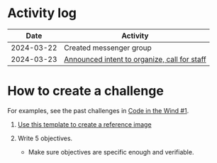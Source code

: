 # Activity log

| Date | Activity |
| --- | --- |
| 2024-03-22 | Created messenger group |
| 2024-03-23 | [Announced intent to organize, call for staff](https://www.facebook.com/dtinth/posts/pfbid03zD1G36iy2Qtu4DU8tkidTi6fU13Gna1aSGQY83yRFpoWKqcFHxStCivFwNAcBQHl) |

# How to create a challenge

For examples, see the past challenges in [Code in the Wind #1](https://showdown.space/events/code-in-the-wind-1/#challenges).

1. [Use this template to create a reference image](https://play.tailwindcss.com/FHzQWBQZtr?size=540x720)

2. Write 5 objectives.

    - Make sure objectives are specific enough and verifiable.
